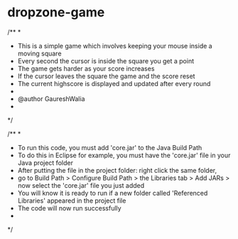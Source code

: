 # dropzone-game

/**
 * 
 * This is a simple game which involves keeping your mouse inside a moving square
 * Every second the cursor is inside the square you get a point
 * The game gets harder as your score increases
 * If the cursor leaves the square the game and the score reset
 * The current highscore is displayed and updated after every round
 * 
 * @author GaureshWalia
 *
 */

/**
 *
 * To run this code, you must add 'core.jar' to the Java Build Path
 * To do this in Eclipse for example, you must have the 'core.jar' file in your Java project folder
 * After putting the file in the project folder: right click the same folder, 
 * go to Build Path > Configure Build Path > the Libraries tab > Add JARs > now select the 'core.jar' file you just added
 * You will know it is ready to run if a new folder called 'Referenced Libraries' appeared in the project file
 * The code will now run successfully
 *
 */
 
